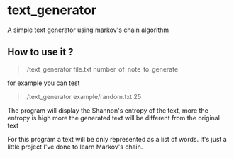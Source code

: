 # text_generator

A simple text generator using markov's chain algorithm

## How to use it ?
> ./text_generator file.txt number_of_note_to_generate

for example you can test
> ./text_generator example/random.txt 25

The program will display the Shannon's entropy of the text, more the entropy is high more the generated text will be different from the original text

For this program a text will be only represented as a list of words. It's just a little project I've done to learn Markov's chain.
